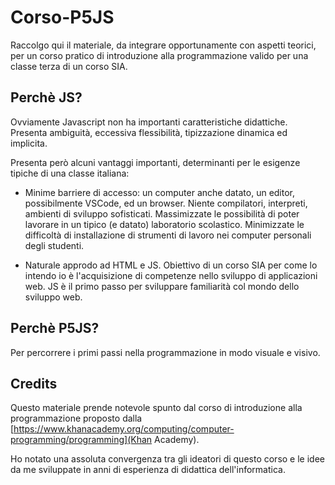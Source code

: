 # Corso-P5JS

Raccolgo qui il materiale, da integrare opportunamente con aspetti teorici, per un corso pratico di introduzione alla programmazione valido per una classe terza di un corso SIA.

## Perchè JS?

Ovviamente Javascript non ha importanti caratteristiche didattiche. Presenta ambiguità, eccessiva flessibilità, tipizzazione dinamica ed implicita.

Presenta però alcuni vantaggi importanti, determinanti per le esigenze tipiche di una classe italiana:

- Minime barriere di accesso: un computer anche datato, un editor, possibilmente VSCode, ed un browser. Niente compilatori, interpreti, ambienti di sviluppo sofisticati.
Massimizzate le possibilità di poter lavorare in un tipico (e datato) laboratorio scolastico. Minimizzate le difficoltà di installazione di strumenti di lavoro nei computer personali degli studenti.

- Naturale approdo ad HTML e JS. Obiettivo di un corso SIA per come lo intendo io è l'acquisizione di competenze nello sviluppo di applicazioni web. JS è il primo passo per sviluppare familiarità col mondo dello sviluppo web.

## Perchè P5JS?

Per percorrere i primi passi nella programmazione in modo visuale e visivo.

## Credits

Questo materiale prende notevole spunto dal corso di introduzione alla programmazione proposto dalla [https://www.khanacademy.org/computing/computer-programming/programming](Khan Academy).

Ho notato una assoluta convergenza tra gli ideatori di questo corso e le idee da me sviluppate in anni di esperienza di didattica dell'informatica.